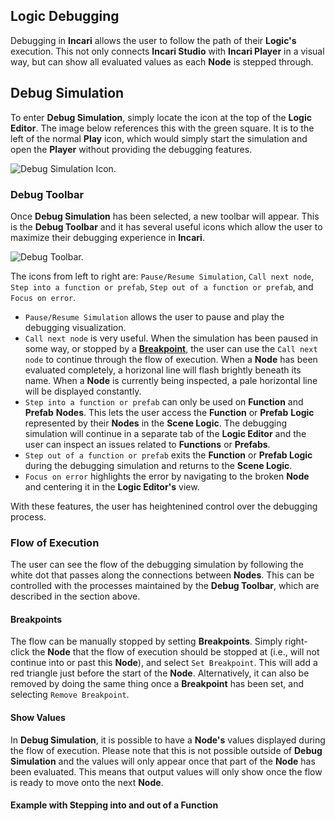 ## Logic Debugging

Debugging in **Incari** allows the user to follow the path of their **Logic's** execution. This not only connects **Incari Studio** with **Incari Player** in a visual way, but can show all evaluated values as each **Node** is stepped through.  

## Debug Simulation

To enter **Debug Simulation**, simply locate the icon at the top of the **Logic Editor**. The image below references this with the green square. It is to the left of the normal **Play** icon, which would simply start the simulation and open the **Player** without providing the debugging features. 

![Debug Simulation Icon.]()



### Debug Toolbar

Once **Debug Simulation** has been selected, a new toolbar will appear. This is the **Debug Toolbar** and it has several useful icons which allow the user to maximize their debugging experience in **Incari**. 

![Debug Toolbar.]()

The icons from left to right are: `Pause/Resume Simulation`, `Call next node`, `Step into a function or prefab`, `Step out of a function or prefab`, and `Focus on error`. 

* `Pause/Resume Simulation` allows the user to pause and play the debugging visualization. 
* `Call next node` is very useful. When the simulation has been paused in some way, or stopped by a [**Breakpoint**](logic-debugging.md#breakpoints), the user can use the `Call next node` to continue through the flow of execution. When a **Node** has been evaluated completely, a horizonal line will flash brightly beneath its name. When a **Node** is currently being inspected, a pale horizontal line will be displayed constantly. 
* `Step into a function or prefab` can only be used on **Function** and **Prefab** **Nodes**. This lets the user access the **Function** or **Prefab** **Logic** represented by their **Nodes** in the **Scene Logic**. The debugging simulation will continue in a separate tab of the **Logic Editor** and the user can inspect an issues related to **Functions** or **Prefabs**.
* `Step out of a function or prefab` exits the **Function** or **Prefab Logic** during the debugging simulation and returns to the **Scene Logic**. 
* `Focus on error` highlights the error by navigating to the broken **Node** and centering it in the **Logic Editor's** view. 

With these features, the user has heightenined control over the debugging process. 

### Flow of Execution

The user can see the flow of the debugging simulation by following the white dot that passes along the connections between **Nodes**. This can be controlled with the processes maintained by the **Debug Toolbar**, which are described in the section above. 

#### Breakpoints

The flow can be manually stopped by setting **Breakpoints**. Simply right-click the **Node** that the flow of execution should be stopped at (i.e., will not continue into or past this **Node**), and select `Set Breakpoint`. This will add a red triangle just before the start of the **Node**. Alternatively, it can also be removed by doing the same thing once a **Breakpoint** has been set, and selecting `Remove Breakpoint`. 

#### Show Values


In **Debug Simulation**, it is possible to have a **Node's** values displayed during the flow of execution. Please note that this is not possible outside of **Debug Simulation** and the values will only appear once that part of the **Node** has been evaluated. This means that output values will only show once the flow is ready to move onto the next **Node**. 


#### Example with Stepping into and out of a Function 

